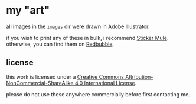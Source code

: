 # my "art"

all images in the `images` dir were drawn in Adobe Illustrator.

if you wish to print any of these in bulk, i recommend [Sticker Mule](https://www.stickermule.com/). otherwise, you can find them on [Redbubble](https://www.redbubble.com/people/shortstack/collections/579066-zombies-ftw?asc=u/).

## license

this work is licensed under a [Creative Commons Attribution-NonCommercial-ShareAlike 4.0 International License](https://creativecommons.org/licenses/by-nc-sa/4.0/).

please do not use these anywhere commercially before first contacting me.

